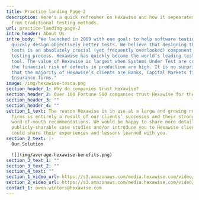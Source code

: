 ```yaml
---
title: Practice landing Page 2
description: Here's a quick refresher on Hexawise and how it sepearates itself
  from traditional testing methods.
url: practice-landing-page-2
intro_header: About Us
intro_body: "We launched in 2009 with one goal: to help software testing teams
  quickly design objectively better tests. We believe that designing the right
  tests is an absolutely crucial (yet frequently overlooked) component of the
  testing process. Hexawise has quickly become the world’s leading test design
  tool. The value of Hexawise is largest when Systems Under Test are complex and
  the financial risk of defects in production are high. It is no surprise, then,
  that the majority of Hexawise’s clients are Banks, Capital Markets firms, and
  Insurance firms."
image: /img/hexawise-tosca.png
section_header_1: Why do companies trust Hexawise?
section_header_2: Over 100 Fortune 500 companies trust Hexawise for their testing needs.
section_header_3: ""
section_header_4: ""
section_1_text: The reason Hexawise is in use at a large and growing number of
  firms is entirely a result of our clients’ successes and their strong
  word-of-mouth recommendations. We would be happy to share more details about
  publicly-sharable case studies and/or introduce you to Hexawise clients who
  could share their experiences and lessons learned with you.
section_2_text: |-
  Our Solution

  ![](img/average-hexawise-benefits.png)
section_3_text_1: ""
section_3_text_2: ""
section_4_text: ""
section_1_video_url: https://s3.amazonaws.com/media.hexawise.com/video/hexawise-tests-are-different-animation.mp4
section_2_video_url: https://s3.amazonaws.com/media.hexawise.com/video/traditional-vs-hexawise-tests-animation.mp4
contact_1: owen.winters@hexawise.com
---
```


